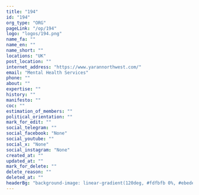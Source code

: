 ```yaml
---
title: "194"
id: "194"
org_type: "ORG"
pageLink: "/op/194"
logo: "logos/194.png"
name_fa: ""
name_en: ""
name_short: ""
locations: "UK"
post_location: ""
internet_address: "https://www.yarannorthwest.com/"
email: "Mental Health Services"
phone: ""
about: ""
expertise: ""
history: ""
manifesto: ""
coc: ""
estimation_of_members: ""
political_orientation: ""
mark_for_edit: ""
social_telegram: ""
social_facebook: "None"
social_youtube: ""
social_x: "None"
social_instagram: "None"
created_at: ""
updated_at: ""
mark_for_delete: ""
delete_reason: ""
deleted_at: ""
headerBg: "background-image: linear-gradient(120deg, #fdfbfb 0%, #ebedee 100%);"
---
```

